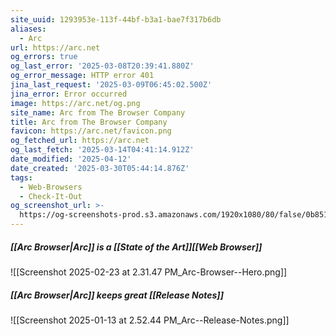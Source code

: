 ```yaml
---
site_uuid: 1293953e-113f-44bf-b3a1-bae7f317b6db
aliases:
  - Arc
url: https://arc.net
og_errors: true
og_last_error: '2025-03-08T20:39:41.880Z'
og_error_message: HTTP error 401
jina_last_request: '2025-03-09T06:45:02.500Z'
jina_error: Error occurred
image: https://arc.net/og.png
site_name: Arc from The Browser Company
title: Arc from The Browser Company
favicon: https://arc.net/favicon.png
og_fetched_url: https://arc.net
og_last_fetch: '2025-03-14T04:41:14.912Z'
date_modified: '2025-04-12'
date_created: '2025-03-30T05:44:14.876Z'
tags:
  - Web-Browsers
  - Check-It-Out
og_screenshot_url: >-
  https://og-screenshots-prod.s3.amazonaws.com/1920x1080/80/false/0b851f7076b1209295591bbd297506d5f6b4b1b005e18d9a2e59f20d08dfe0ee.jpeg
---
```





##### [[Arc Browser|Arc]] is a [[State of the Art]][[Web Browser]]

![[Screenshot 2025-02-23 at 2.31.47 PM_Arc-Browser--Hero.png]]
##### [[Arc Browser|Arc]] keeps great [[Release Notes]]
![[Screenshot 2025-01-13 at 2.52.44 PM_Arc--Release-Notes.png]]
